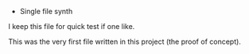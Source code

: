 * Single file synth

I keep this file for quick test if one like.

This was the very first file written in this project (the proof of concept).
